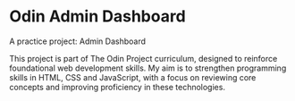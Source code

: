 # Odin Admin Dashboard

A practice project: Admin Dashboard

This project is part of The Odin Project curriculum, designed to reinforce foundational web development skills. My aim is to strengthen programming skills in HTML, CSS and JavaScript, with a focus on reviewing core concepts and improving proficiency in these technologies.